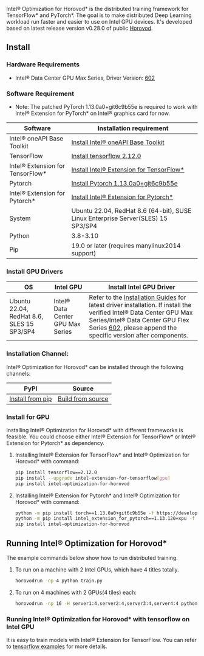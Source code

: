 Intel® Optimization for Horovod* is the distributed training framework for TensorFlow* and PyTorch*. The goal is to make distributed Deep Learning workload run faster and easier to use on Intel GPU devices. It's developed based on latest release version v0.28.0 of public [Horovod](https://github.com/horovod/horovod).

## Install

### Hardware Requirements
 - Intel® Data Center GPU Max Series, Driver Version: [602](https://dgpu-docs.intel.com/releases/stable_602_20230323.html)


### Software Requirement
 - Note: The patched PyTorch 1.13.0a0+git6c9b55e is required to work with Intel® Extension for PyTorch* on Intel® graphics card for now.

|Software|Installation requirement|
|-|-|
|Intel® oneAPI Base Toolkit|[Install Intel® oneAPI Base Toolkit](https://github.com/intel/intel-extension-for-tensorflow/blob/r1.2/docs/install/install_for_gpu.md#install-oneapi-base-toolkit-packages)|
|TensorFlow|[Install tensorflow 2.12.0](https://www.tensorflow.org/install)|
|Intel® Extension for TensorFlow*|[Install Intel® Extension for TensorFlow*](https://github.com/intel/intel-extension-for-tensorflow/tree/r1.2#install) |
|Pytorch|[Install Pytorch 1.13.0a0+git6c9b55e](https://developer.intel.com/ipex-whl-stable-xpu)|
|Intel® Extension for Pytorch*|[Install Intel® Extension for Pytorch*](https://github.com/intel/intel-extension-for-pytorch#installation)|
|System|Ubuntu 22.04, RedHat 8.6 (64-bit), SUSE Linux Enterprise Server(SLES) 15 SP3/SP4|
|Python|3.8-3.10|
|Pip|19.0 or later (requires manylinux2014 support)|

### Install GPU Drivers

|OS|Intel GPU|Install Intel GPU Driver|
|-|-|-|
|Ubuntu 22.04, RedHat 8.6, SLES 15 SP3/SP4|Intel® Data Center GPU Max Series|  Refer to the [Installation Guides](https://dgpu-docs.intel.com/installation-guides/index.html#intel-data-center-gpu-max-series) for latest driver installation. If install the verified Intel® Data Center GPU Max Series/Intel® Data Center GPU Flex Series [602](https://dgpu-docs.intel.com/releases/stable_602_20230323.html), please append the specific version after components.|


### Installation Channel:
Intel® Optimization for Horovod* can be installed through the following channels:

|PyPI|Source|
|-|-|
|[Install from pip](https://pypi.org/project/intel-optimization-for-horovod) | [Build from source](xpu_docs/how_to_build.md)|



### Install for GPU
Installing Intel® Optimization for Horovod* with different frameworks is feasible. You could choose either Intel® Extension for TensorFlow* or Intel® Extension for Pytorch* as dependency.
 1. Installing Intel® Extension for TensorFlow* and Intel® Optimization for Horovod* with command:
    ```bash
    pip install tensorflow==2.12.0
    pip install --upgrade intel-extension-for-tensorflow[gpu]
    pip install intel-optimization-for-horovod
    ```

 2. Installing Intel® Extension for Pytorch* and Intel® Optimization for Horovod* with command:
    ```bash
    python -m pip install torch==1.13.0a0+git6c9b55e -f https://developer.intel.com/ipex-whl-stable-xpu
    python -m pip install intel_extension_for_pytorch==1.13.120+xpu -f https://developer.intel.com/ipex-whl-stable-xpu
    pip install intel-optimization-for-horovod
    ```


## Running Intel® Optimization for Horovod*

The example commands below show how to run distributed training.
1. To run on a machine with 2 Intel GPUs, which have 4 titles totally.
    ```bash
    horovodrun -np 4 python train.py
    ```

2. To run on 4 machines with 2 GPUs(4 tiles) each:
    ```bash
    horovodrun -np 16 -H server1:4,server2:4,server3:4,server4:4 python train.py
    ```

### Running Intel® Optimization for Horovod* with tensorflow on Intel GPU
It is easy to train models with Intel® Extension for TensorFlow. You can refer to [tensorflow examples](xpu_docs/tensorflow_example.md) for more details.
